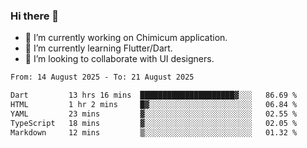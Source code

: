 ### Hi there 👋

<!--
**devcat37/devcat37** is a ✨ _special_ ✨ repository because its `README.md` (this file) appears on your GitHub profile.-->


- 🔭 I’m currently working on Chimicum application.
- 🌱 I’m currently learning Flutter/Dart.
- 👯 I’m looking to collaborate with UI designers.
<!-- - 🤔 I’m looking for help with ... -->

<!--START_SECTION:waka-->

```txt
From: 14 August 2025 - To: 21 August 2025

Dart         13 hrs 16 mins  █████████████████████▓░░░   86.69 %
HTML         1 hr 2 mins     █▓░░░░░░░░░░░░░░░░░░░░░░░   06.84 %
YAML         23 mins         ▓░░░░░░░░░░░░░░░░░░░░░░░░   02.55 %
TypeScript   18 mins         ▓░░░░░░░░░░░░░░░░░░░░░░░░   02.05 %
Markdown     12 mins         ▒░░░░░░░░░░░░░░░░░░░░░░░░   01.32 %
```

<!--END_SECTION:waka-->
